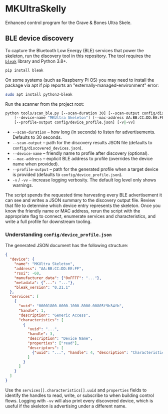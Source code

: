 # MKUltraSkelly

Enhanced control program for the Grave & Bones Ultra Skele.

## BLE device discovery

To capture the Bluetooth Low Energy (BLE) services that power the skeleton, run the discovery tool in this repository. The tool requires the [`bleak`](https://github.com/hbldh/bleak) library and Python 3.8+.

```bash
pip install bleak
```

On some systems (such as Raspberry Pi OS) you may need to install the package via apt if pip reports an "externally-managed-environment" error:

```bash
sudo apt install python3-bleak
```

Run the scanner from the project root:

```bash
python tools/scan_ble.py [--scan-duration 30] [--scan-output config/discovered_devices.json] \
    [--device-name "MKUltra Skeleton"] [--mac-address AA:BB:CC:DD:EE:FF] \
    [--profile-output config/device_profile.json] [-v|-vv]
```

* `--scan-duration` – how long (in seconds) to listen for advertisements. Defaults to 30 seconds.
* `--scan-output` – path for the discovery results JSON file (defaults to `config/discovered_devices.json`).
* `--device-name` – friendly name to profile after discovery (optional).
* `--mac-address` – explicit BLE address to profile (overrides the device name when provided).
* `--profile-output` – path for the generated profile when a target device is provided (defaults to `config/device_profile.json`).
* `-v` / `-vv` – increase logging verbosity. The default log level only shows warnings.

The script spends the requested time harvesting every BLE advertisement it can see and writes a JSON summary to the discovery output file. Review that file to determine which device entry represents the skeleton. Once you know the friendly name or MAC address, rerun the script with the appropriate flag to connect, enumerate services and characteristics, and write a full profile for downstream tooling.

### Understanding `config/device_profile.json`

The generated JSON document has the following structure:

```json
{
  "device": {
    "name": "MKUltra Skeleton",
    "address": "AA:BB:CC:DD:EE:FF",
    "rssi": -60,
    "manufacturer_data": {"0xFFFF": "..."},
    "metadata": {"...": "..."},
    "bleak_version": "0.21.1"
  },
  "services": [
    {
      "uuid": "00001800-0000-1000-8000-00805f9b34fb",
      "handle": 1,
      "description": "Generic Access",
      "characteristics": [
        {
          "uuid": "...",
          "handle": 3,
          "description": "Device Name",
          "properties": ["read"],
          "descriptors": [
            {"uuid": "...", "handle": 4, "description": "Characteristic User Description"}
          ]
        }
      ]
    }
  ]
}
```

Use the `services[].characteristics[].uuid` and `properties` fields to identify the handles to read, write, or subscribe to when building control flows. Logging with `-vv` will also print every discovered device, which is useful if the skeleton is advertising under a different name.
